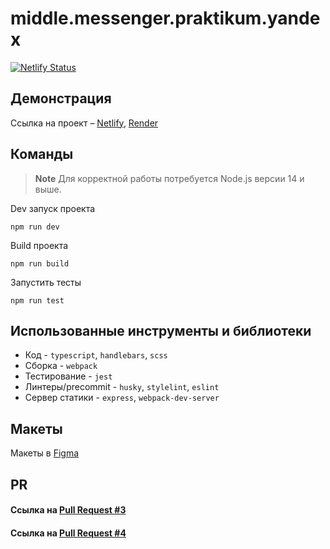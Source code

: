 # middle.messenger.praktikum.yandex
[![Netlify Status](https://api.netlify.com/api/v1/badges/4d53d2d5-5bcb-4da6-bb21-2d625ed399b2/deploy-status)](https://app.netlify.com/sites/mellifluous-piroshki-f29470/deploys)


## Демонстрация
Ссылка на проект  – [Netlify](https://chat-yandex-avazhov.netlify.app), [Render](https://middle-frontend-sprint-4-sec.onrender.com/messenger)

## Команды

> **Note**
> Для корректной работы потребуется Node.js версии 14 и выше.

Dev запуск проекта
```shell
npm run dev
```

Build проекта
```shell
npm run build
```
Запустить тесты
```shell
npm run test
```

## Использованные инструменты и библиотеки
* Код - `typescript`, `handlebars`, `scss`
* Сборка - `webpack`
* Тестирование - `jest`
* Линтеры/precommit - `husky`, `stylelint`, `eslint`
* Сервер статики - `express`, `webpack-dev-server`

## Макеты
Макеты в [Figma](https://www.figma.com/proto/dTsFaXsd4ArMxY9AZ06OTz/Untitled?node-id=1%3A682&scaling=min-zoom&page-id=0%3A1)


## PR
#### Ссылка на [Pull Request #3](https://github.com/vvozvv/middle.messenger.praktikum.yandex/pull/4)
#### Ссылка на [Pull Request #4](https://github.com/vvozvv/middle.messenger.praktikum.yandex/pull/5)
